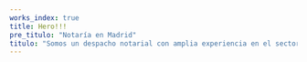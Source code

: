 ```yaml
---
works_index: true
title: Hero!!!
pre_titulo: "Notaría en Madrid"
titulo: "Somos un despacho notarial con amplia experiencia en el sector y trabajamos con un equipo de eficacia comprobada."
---
```


<Hero :title="$page.frontmatter.titulo" :pretitle="$page.frontmatter.pre_titulo" />
<AboutList />
<!--<WorksList />-->
